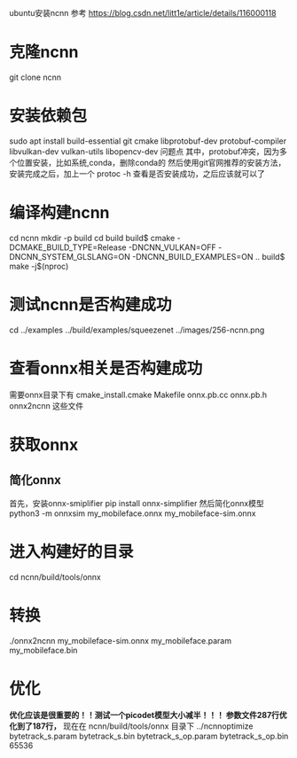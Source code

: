 ubuntu安装ncnn 参考
https://blog.csdn.net/litt1e/article/details/116000118

# 克隆ncnn 
git clone ncnn
# 安装依赖包
sudo apt install build-essential git cmake libprotobuf-dev protobuf-compiler libvulkan-dev vulkan-utils libopencv-dev
问题点
其中，protobuf冲突，因为多个位置安装，比如系统,conda，删除conda的
然后使用git官网推荐的安装方法，安装完成之后，加上一个
protoc -h
查看是否安装成功，之后应该就可以了

# 编译构建ncnn
cd ncnn
mkdir -p build
cd build
build$ cmake -DCMAKE_BUILD_TYPE=Release -DNCNN_VULKAN=OFF -DNCNN_SYSTEM_GLSLANG=ON -DNCNN_BUILD_EXAMPLES=ON ..
build$ make -j$(nproc)
# 测试ncnn是否构建成功
cd ../examples
../build/examples/squeezenet ../images/256-ncnn.png

# 查看onnx相关是否构建成功
需要onnx目录下有
cmake_install.cmake
Makefile
onnx.pb.cc
onnx.pb.h
onnx2ncnn
这些文件

# 获取onnx
## 简化onnx
首先，安装onnx-smiplifier
pip install onnx-simplifier
然后简化onnx模型
python3 -m onnxsim my_mobileface.onnx my_mobileface-sim.onnx


# 进入构建好的目录
cd ncnn/build/tools/onnx
# 转换
./onnx2ncnn my_mobileface-sim.onnx my_mobileface.param my_mobileface.bin

# 优化
**优化应该是很重要的！！测试一个picodet模型大小减半！！！ 参数文件287行优化到了187行，**
现在在 ncnn/build/tools/onnx 目录下
../ncnnoptimize bytetrack_s.param bytetrack_s.bin bytetrack_s_op.param bytetrack_s_op.bin 65536

